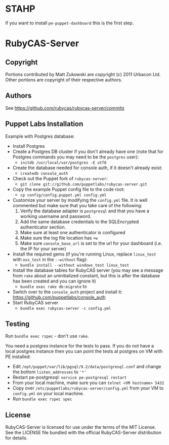 # STAHP

If you want to install `pe-puppet-dashboard` this is the first step.

# RubyCAS-Server

## Copyright

Portions contributed by Matt Zukowski are copyright (c) 2011 Urbacon Ltd.
Other portions are copyright of their respective authors.

## Authors

See https://github.com/rubycas/rubycas-server/commits

## Puppet Labs Installation

Example with Postgres database:

* Install Postgres
* Create a Postgres DB cluster if you don't already have one (note that for Postgres commands you may need to be the `postgres` user):
  * `initdb /usr/local/var/postgres -E utf8`
* Create the database needed for console auth, if it doesn't already exist:
  * `createdb console_auth`
* Check out the Puppet fork of `rubycas-server`:
  * `git clone git://github.com/puppetlabs/rubycas-server.git`
* Copy the example Puppet config file to the code root:
  * `cp config/config.puppet.yml config.yml`
* Customize your server by modifying the `config.yml` file. It is well commented but make sure that you take care of the following:
    1. Verify the database adapter is `postgresql` and that you have a working username and password.
    2. Add the same database credentials to the SQLEncrypted authenticator section.
    3. Make sure at least one authenticator is configured
    4. Make sure the log file location has `+w`
    5. Make sure `console_base_url` is set to the url for your dashboard (i.e. the IP for your server)
* Install the required gems (if you're running Linux, replace `linux_test` with `osx_test` in the `--without` flag):
  * `bundle install --without windows_test linux_test`
* Install the database tables for RubyCAS server (you may see a message from `rake` about an uninitialized constant, but this is after the database has been created and you can ignore it)
  * `bundle exec rake db:migrate` to
* Switch over to the `console_auth` project and install it: https://github.com/puppetlabs/console_auth
* Start RubyCAS server
  * `bundle exec rubycas-server -c config.yml`

## Testing

Run `bundle exec rspec` - don't use `rake`.

You need a postgres instance for the tests to pass. If you do not have a local postgres instance then you can point
the tests at postgres on VM with PE installed:
* Edit `/opt/puppet/var/lib/pgsql/9.2/data/postgresql.conf` and change the bottom `listen_addresses` to `'*'`
* Restart pe-postgresql: `service pe-postgresql restart`
* From your local machine, make sure you can `telnet <VM hostname> 5432`
* Copy over `/etc/puppetlabs/rubycas-server/config.yml` from your VM to `config.yml` on your local machine.
* Run `bundle exec rspec spec`

## License

RubyCAS-Server is licensed for use under the terms of the MIT License.
See the LICENSE file bundled with the official RubyCAS-Server distribution for details.
